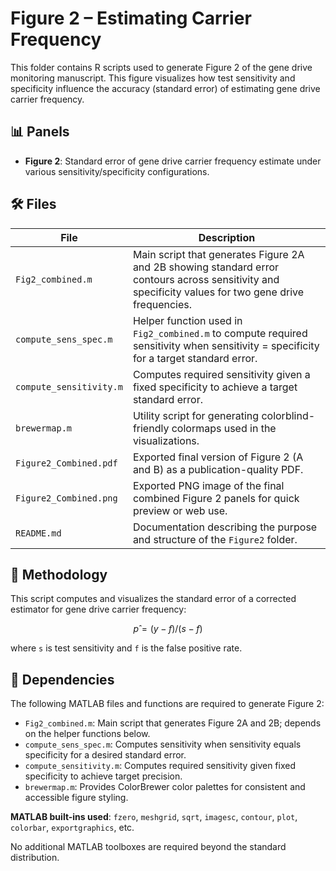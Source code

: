 # Figure 2 – Estimating Carrier Frequency

This folder contains R scripts used to generate Figure 2 of the gene drive monitoring manuscript. This figure visualizes how test sensitivity and specificity influence the accuracy (standard error) of estimating gene drive carrier frequency.

## 📊 Panels

- **Figure 2**: Standard error of gene drive carrier frequency estimate under various sensitivity/specificity configurations.

## 🛠️ Files

| File                    | Description                                                                                                                                           |
| ----------------------- | ----------------------------------------------------------------------------------------------------------------------------------------------------- |
| `Fig2_combined.m`       | Main script that generates Figure 2A and 2B showing standard error contours across sensitivity and specificity values for two gene drive frequencies. |
| `compute_sens_spec.m`   | Helper function used in `Fig2_combined.m` to compute required sensitivity when sensitivity = specificity for a target standard error.                 |
| `compute_sensitivity.m` | Computes required sensitivity given a fixed specificity to achieve a target standard error.                                                           |
| `brewermap.m`           | Utility script for generating colorblind-friendly colormaps used in the visualizations.                                                               |
| `Figure2_Combined.pdf`  | Exported final version of Figure 2 (A and B) as a publication-quality PDF.                                                                            |
| `Figure2_Combined.png`  | Exported PNG image of the final combined Figure 2 panels for quick preview or web use.                                                                |
| `README.md`             | Documentation describing the purpose and structure of the `Figure2` folder.                                                                           |

## 🧠 Methodology

This script computes and visualizes the standard error of a corrected estimator for gene drive carrier frequency:
```math
p̂ = (y - f) / (s - f)
```
where `s` is test sensitivity and `f` is the false positive rate.

## 📎 Dependencies

The following MATLAB files and functions are required to generate Figure 2:

- `Fig2_combined.m`: Main script that generates Figure 2A and 2B; depends on the helper functions below.
- `compute_sens_spec.m`: Computes sensitivity when sensitivity equals specificity for a desired standard error.
- `compute_sensitivity.m`: Computes required sensitivity given fixed specificity to achieve target precision.
- `brewermap.m`: Provides ColorBrewer color palettes for consistent and accessible figure styling.

**MATLAB built-ins used**: `fzero`, `meshgrid`, `sqrt`, `imagesc`, `contour`, `plot`, `colorbar`, `exportgraphics`, etc.

No additional MATLAB toolboxes are required beyond the standard distribution.

